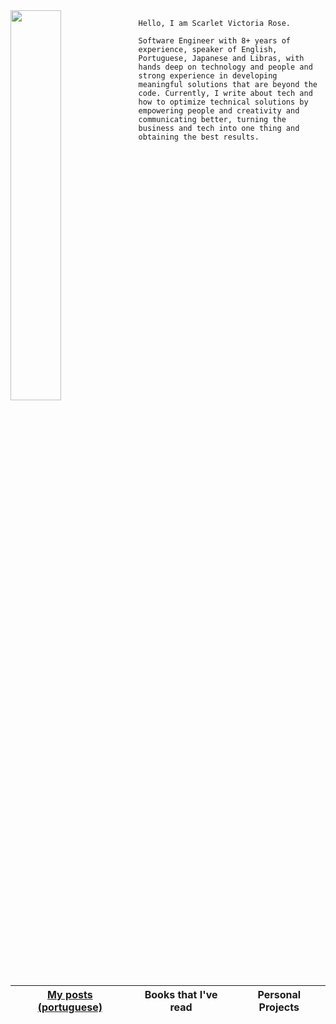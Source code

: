<img align="left" width="40%" src="https://i.pinimg.com/originals/f9/70/ae/f970ae10cccbf84d584b5480cfd1ebc5.gif">

```
Hello, I am Scarlet Victoria Rose. 

Software Engineer with 8+ years of experience, speaker of English, Portuguese, Japanese and Libras, with hands deep on technology and people and strong experience in developing meaningful solutions that are beyond the code. Currently, I write about tech and how to optimize technical solutions by empowering people and creativity and communicating better, turning the business and tech into one thing and obtaining the best results.
```

| [My posts (portuguese)](https://dev.to/scarlet) | **Books that I've read** | **Personal Projects** |
| - | - | - |


